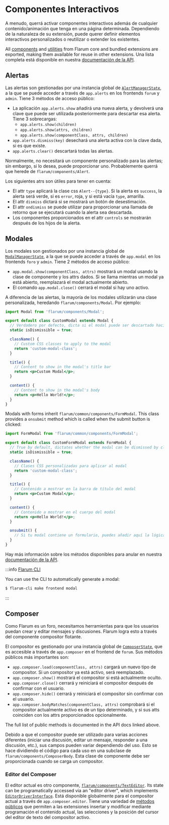 # Componentes Interactivos

A menudo, querrá activar componentes interactivos además de cualquier contenido/animación que tenga en una página determinada. Dependiendo de la naturaleza de su extensión, puede querer definir elementos interactivos personalizados o reutilizar o extender los existentes.

All [components](frontend.md#components) and [utilities](frontend.md#flarum-utils) from Flarum core and bundled extensions are exported, making them available for reuse in other extensions. Una lista completa está disponible en nuestra [documentación de la API](https://api.docs.flarum.org/js/master/identifiers.html).

## Alertas

Las alertas son gestionadas por una instancia global de [`AlertManagerState`](https://api.docs.flarum.org/js/master/class/src/common/states/alertmanagerstate.ts~alertmanagerstate), a la que se puede acceder a través de `app.alerts` en los frontends `forum` y `admin`. Tiene 3 métodos de acceso público:

- La aplicación `app.alerts.show` añadirá una nueva alerta, y devolverá una clave que puede ser utilizada posteriormente para descartar esa alerta. Tiene 3 sobrecargas:
  - `app.alerts.show(children)`
  - `app.alerts.show(attrs, children)`
  - `app.alerts.show(componentClass, attrs, children)`
- `app.alerts.dismiss(key)` desechará una alerta activa con la clave dada, si es que existe.
- `app.alerts.clear()` descartará todas las alertas.

Normalmente, no necesitará un componente personalizado para las alertas; sin embargo, si lo desea, puede proporcionar uno. Probablemente querrá que herede de `flarum/components/Alert`.

Los siguientes atrs son útiles para tener en cuenta:

- El attr `type` aplicará la clase css `Alert--{type}`. Si la alerta es `success`, la alerta será verde, si es `error`, roja, y si está vacía `type`, amarilla.
- El attr `dismiss` dictará si se mostrará un botón de desestimación.
- El attr `ondismiss` se puede utilizar para proporcionar una llamada de retorno que se ejecutará cuando la alerta sea descartada.
- Los componentes proporcionados en el attr `controls` se mostrarán después de los hijos de la alerta.

## Modales

Los modales son gestionados por una instancia global de [`ModalManagerState`](https://api.docs.flarum.org/js/master/class/src/common/states/modalmanagerstate.js~modalmanagerstate), a la que se puede acceder a través de `app.modal` en los frontends `foro` y `admin`. Tiene 2 métodos de acceso público:

- `app.modal.show(componentClass, attrs)` mostrará un modal usando la clase de componente y los attrs dados. Si se llama mientras un modal ya está abierto, reemplazará el modal actualmente abierto.
- El comando `app.modal.close()` cerrará el modal si hay uno activo.

A diferencia de las alertas, la mayoría de los modales utilizarán una clase personalizada, heredando `flarum/components/Modal`. Por ejemplo:

```jsx
import Modal from 'flarum/components/Modal';

export default class CustomModal extends Modal {
  // Verdadero por defecto, dicta si el modal puede ser descartado haciendo clic en el fondo o en la esquina superior derecha.
  static isDismissible = true;

  className() {
    // Custom CSS classes to apply to the modal
    return 'custom-modal-class';
  }

  title() {
    // Content to show in the modal's title bar
    return <p>Custom Modal</p>;
  }

  content() {
    // Content to show in the modal's body
    return <p>Hello World!</p>;
  }
}
```

Modals with forms inherit `flarum/common/components/FormModal`. This class provides a `onsubmit` method which is called when the submit button is clicked:

```jsx
import FormModal from 'flarum/common/components/FormModal';

export default class CustomFormModal extends FormModal {
  // True by default, dictates whether the modal can be dismissed by clicking on the background or in the top right corner.
  static isDismissible = true;

  className() {
    // Clases CSS personalizadas para aplicar al modal
    return 'custom-modal-class';
  }

  title() {
    // Contenido a mostrar en la barra de título del modal
    return <p>Custom Modal</p>;
  }

  content() {
    // Contenido a mostrar en el cuerpo del modal
    return <p>Hello World!</p>;
  }

  onsubmit() {
    // Si tu modal contiene un formulario, puedes añadir aquí la lógica de procesamiento del mismo.
  }
}
```

Hay más información sobre los métodos disponibles para anular en nuestra [documentación de la API](https://api.docs.flarum.org/js/master/class/src/common/components/modal.js~modal).

:::info [Flarum CLI](https://github.com/flarum/cli)

You can use the CLI to automatically generate a modal:
```bash
$ flarum-cli make frontend modal
```

:::

## Composer

Como Flarum es un foro, necesitamos herramientas para que los usuarios puedan crear y editar mensajes y discusiones. Flarum logra esto a través del componente compositor flotante.

El compositor es gestionado por una instancia global de [`ComposerState`]([https://api.docs.flarum.org/js/master/class/src/common/states/modalmanagerstate.js~modalmanagerstate), que es accesible a través de `app.composer` en el frontend de `forum`. Sus métodos públicos más importantes son:

- `app.composer.load(componentClass, attrs)` cargará un nuevo tipo de compositor. Si un compositor ya está activo, será reemplazado.
- `app.composer.show()` mostrará el compositor si está actualmente oculto.
- `app.composer.close()` cerrará y reiniciará el compositor después de confirmar con el usuario.
- `app.composer.hide()` cerrará y reiniciará el compositor sin confirmar con el usuario.
- `app.composer.bodyMatches(componentClass, attrs)` comprobará si el compositor actualmente activo es de un tipo determinado, y si sus atts coinciden con los attrs proporcionados opcionalmente.

The full list of public methods is documented in the API docs linked above.

Debido a que el compositor puede ser utilizado para varias acciones diferentes (iniciar una discusión, editar un mensaje, responder a una discusión, etc.), sus campos pueden variar dependiendo del uso. Esto se hace dividiendo el código para cada uso en una subclase de `flarum/components/ComposerBody`. Esta clase de componente debe ser proporcionada cuando se carga un compositor.

### Editor del Composer

El editor actual es otro componente, [`flarum/components/TextEditor`](https://api.docs.flarum.org/js/master/class/src/forum/components/texteditor.js~texteditor). Its state can be programatically accessed via an "editor driver", which implements [`EditorDriverInterface`](https://github.com/flarum/framework/blob/main/framework/core/js/src/common/utils/EditorDriverInterface.ts). Está disponible globalmente para el compositor actual a través de `app.composer.editor`. Tiene una variedad de [métodos públicos](https://api.docs.flarum.org/js/master/class/src/common/utils/supertextarea.js~supertextarea) que permiten a las extensiones insertar y modificar mediante programación el contenido actual, las selecciones y la posición del cursor del editor de texto del compositor activo.
